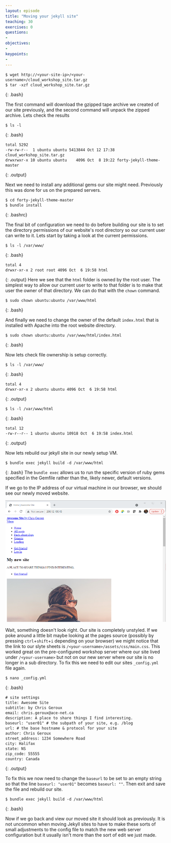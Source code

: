 ```yaml
---
layout: episode
title: "Moving your jekyll site"
teaching: 30
exercises: 0
questions:
- 
objectives:
- 
keypoints:
- 
---
```


~~~
$ wget http://<your-site-ip>/<your-username>/cloud_workshop_site.tar.gz
$ tar -xzf cloud_workshop_site.tar.gz
~~~
{: .bash}

The first command will download the gzipped tape archive we created of our site previously, and the second command will unpack the zipped archive. Lets check the results
~~~
$ ls -l
~~~
{: .bash}
~~~
total 5292
-rw-rw-r--  1 ubuntu ubuntu 5413844 Oct 12 17:38 cloud_workshop_site.tar.gz
drwxrwxr-x 10 ubuntu ubuntu    4096 Oct  8 19:22 forty-jekyll-theme-master
~~~
{: .output}

Next we need to install any additional gems our site might need. Previously this was done for us on the prepared servers.

~~~
$ cd forty-jekyll-theme-master
$ bundle install
~~~
{: .bashrc}

The final bit of configuration we need to do before building our site is to set the directory permissions of our website's root directory so our current user can write to it. Lets start by taking a look at the current permissions.
~~~
$ ls -l /var/www/
~~~
{: .bash}
~~~
total 4
drwxr-xr-x 2 root root 4096 Oct  6 19:58 html
~~~
{: .output}
Here we see that the `html` folder is owned by the root user. The simplest way to allow our current user to write to that folder is to make that user the owner of that directory. We can do that with the `chown` command.

~~~
$ sudo chown ubuntu:ubuntu /var/www/html
~~~
{: .bash}

And finally we need to change the owner of the default `index.html` that is installed with Apache into the root website directory.
~~~
$ sudo chown ubuntu:ubuntu /var/www/html/index.html
~~~
{: .bash}

Now lets check file ownership is setup correctly.
~~~
$ ls -l /var/www/
~~~
{: .bash}
~~~
total 4
drwxr-xr-x 2 ubuntu ubuntu 4096 Oct  6 19:58 html
~~~
{: .output}
~~~
$ ls -l /var/www/html
~~~
{: .bash}
~~~
total 12
-rw-r--r-- 1 ubuntu ubuntu 10918 Oct  6 19:58 index.html
~~~
{: .output}

Now lets rebuild our jekyll site in our newly setup VM.

~~~
$ bundle exec jekyll build -d /var/www/html
~~~
{: .bash}
The `bundle exec` allows us to run the specific version of ruby gems specified in the Gemfile rather than the, likely newer, default versions.

If we go to the IP address of our virtual machine in our browser, we should see our newly moved website. 

![](../fig/moved_site_misconfig.png)

Wait, something doesn't look right. Our site is completely unstyled. If we poke around a little bit maybe looking at the pages source (possibly by pressing `ctrl`+`shift`+`i` depending on your browser) we might notice that the link to our slyte sheets is `/<your-username>/assets/css/main.css`. This worked great on the pre-configured workshop server where our site lived under `/<your-username>` but not on our new server where our site is no longer in a sub directory. To fix this we need to edit our sites `_config.yml` file again.

~~~
$ nano _config.yml
~~~
{: .bash}
~~~
# site settings
title: Awesome Site
subtitle: by Chris Geroux
email: chris.geroux@ace-net.ca
description: A place to share things I find interesting.
baseurl: "user01" # the subpath of your site, e.g. /blog
url: # the base hostname & protocol for your site
author: Chris Geroux
street_address: 1234 Somewhere Road
city: Halifax
state: NS
zip_code: 55555
country: Canada
~~~
{: .output}

To fix this we now need to change the `baseurl` to be set to an empty string so that the line `baseurl: "user01"` becomes `baseurl: ""`. Then exit and save the file and rebuild our site.
~~~
$ bundle exec jekyll build -d /var/www/html
~~~
{: .bash}

Now if we go back and view our moved site it should look as previously. It is not uncommon when moving Jekyll sites to have to  make these sorts of small adjustments to the config file to match the new web server configuration but it usually isn't more than the sort of edit we just made.
